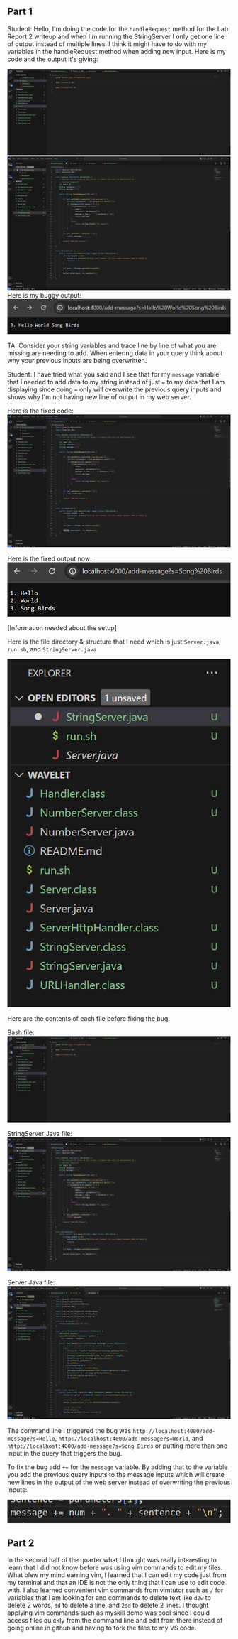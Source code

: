## Part 1

Student: Hello, I'm doing the code for the `handleRequest` method for the Lab Report 2 writeup and when I'm running the StringServer I only get one line of output instead of multiple lines. I think it might have to do with my variables in the handleRequest method when adding new input. Here is my code and the output it's giving:

![Image](1lab.png)
![Image](3lab.png)
Here is my buggy output:
![Image](4lab.png)

TA: Consider your string variables and trace line by line of what you are missing are needing to add. When entering data in your query think about why your previous inputs are being overwritten.

Student: I have tried what you said and I see that for my `message` variable that I needed to add data to my string instead of just `=` to my data that I am displaying since doing `=` only will overwrite the previous query inputs and shows why I'm not having new line of output in my web server.

Here is the fixed code:
![Image](2lab.png)

Here is the fixed output now:
![Image](6lab.png)

[Information needed about the setup]

Here is the file directory & structure that I need which is just `Server.java`, `run.sh`, and `StringServer.java`

![Image](5lab.png)

Here are the contents of each file before fixing the bug.

Bash file:
![Image](1lab.png)

StringServer Java file:
![Image](3lab.png)

Server Java file:
![Image](9lab.png)

The command line I triggered the bug was `http://localhost:4000/add-message?s=Hello`, `http://localhost:4000/add-message?s=World`, and `http://localhost:4000/add-message?s=Song Birds` or putting more than one input in the query that triggers the bug.

To fix the bug add `+=` for the `message` variable. By adding that to the variable you add the previous query inputs to the message inputs which will create new lines in the output of the web server instead of overwriting the previous inputs:

![Image](8lab.png)

## Part 2

In the second half of the quarter what I thought was really interesting to learn that I did not know before
was using vim commands to edit my files. What blew my mind earning vim, I learned that 
I can edit my code just from my terminal and that an IDE is not the only thing that 
I can use to edit code with. I also learned convenient vim commands from vimtutor such as `/` for variables that I am looking for and commands to delete text like `d2w` to delete 2 words, `dd` to delete a line, and `2dd` to delete 2 lines.
I thought applying vim commands such as myskill demo was cool since I could 
access files quickly from the command line and edit from there instead of going online in github 
and having to fork the files to my VS code.
